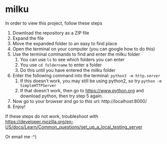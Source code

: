 # milku

In order to view this project, follow these steps

1. Download the repository as a ZIP file
2. Expand the file
3. Move the expanded folder to an easy to find place
4. Open the terminal on your computer (you can google how to do this)
4. Use the terminal commands to find and enter the milku folder
    1. You can use `ls` to see which folders you can enter
    2. You use `cd foldername` to enter a folder
    3. Do this until you have entered the milku folder
5. Enter the following command into the terminal: `python3 -m http.server`
    1. If this doesn't work, you may still be using python2, so try `python -m SimpleHTTPServer`
    2. If that doesn't work, then go to https://www.python.org and download python, then try step 5 again.
6. Now go to your browser and go to this url: http://localhost:8000/
7. Enjoy!

If these steps do not work, troubleshoot with https://developer.mozilla.org/en-US/docs/Learn/Common_questions/set_up_a_local_testing_server

Or email me :^)
